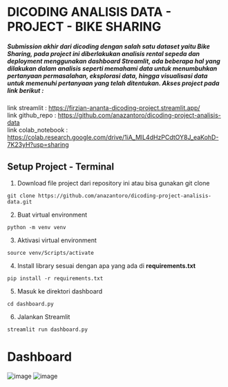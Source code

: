 # DICODING ANALISIS DATA - PROJECT - BIKE SHARING 
##### Submission akhir dari dicoding dengan salah satu dataset yaitu **Bike Sharing**, pada project ini diberlakukan analisis rental sepeda dan deployment menggunakan dashboard Streamlit, ada beberapa hal yang dilakukan dalam analisis seperti memahami data untuk menumbuhkan pertanyaan permasalahan, eksplorasi data, hingga visualisasi data untuk memenuhi pertanyaan yang telah ditentukan. Akses project pada link berikut : 

link streamlit : https://firzian-ananta-dicoding-project.streamlit.app/ <br>
link github_repo : https://github.com/anazantoro/dicoding-project-analisis-data <br>
link colab_notebook : https://colab.research.google.com/drive/1iA_MlL4dHzPCdtOY8J_eaKohD-7K23yH?usp=sharing

## Setup Project - Terminal
1. Download file project dari repository ini atau bisa gunakan git clone
  ```
  git clone https://github.com/anazantoro/dicoding-project-analisis-data.git
  ```
2. Buat virtual environment
  ```
  python -m venv venv
  ```
3. Aktivasi virtual environment
  ```
  source venv/Scripts/activate
  ```
4. Install library sesuai dengan apa yang ada di **requirements.txt**
  ```
  pip install -r requirements.txt
  ```
5. Masuk ke direktori dashboard
  ```
  cd dashboard.py
  ```
6. Jalankan Streamlit
  ```
  streamlit run dashboard.py
  ```

# Dashboard
![image](https://github.com/user-attachments/assets/9fa870c5-6cfa-45ea-bbfe-6ad971e1c98e)
![image](https://github.com/user-attachments/assets/4319561d-e60b-4260-99e8-06b51682f988)
